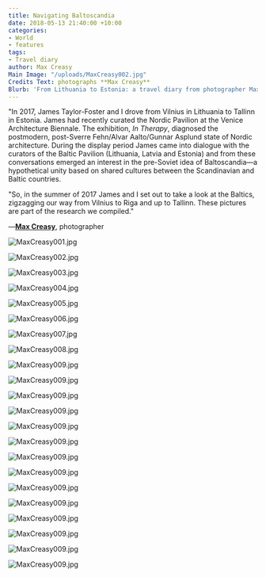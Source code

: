 ```yaml
---
title: Navigating Baltoscandia
date: 2018-05-13 21:40:00 +10:00
categories:
- World
- features
tags:
- Travel diary
author: Max Creasy
Main Image: "/uploads/MaxCreasy002.jpg"
Credits Text: photographs **Max Creasy**
Blurb: 'From Lithuania to Estonia: a travel diary from photographer Max Creasy.'
---
```


"In 2017, James Taylor-Foster and I drove from Vilnius in Lithuania to Tallinn in Estonia. James had recently curated the Nordic Pavilion at the Venice Architecture Biennale. The exhibition, *In Therapy*, diagnosed the postmodern, post-Sverre Fehn/Alvar Aalto/Gunnar Asplund state of Nordic architecture. During the display period James came into dialogue with the curators of the Baltic Pavilion (Lithuania, Latvia and Estonia) and from these conversations emerged an interest in the pre-Soviet idea of Baltoscandia—a hypothetical unity based on shared cultures between the Scandinavian and Baltic countries.

"So, in the summer of 2017 James and I set out to take a look at the Baltics,  zigzagging our way from Vilnius to Riga and up to Tallinn. These  pictures are part of the research we compiled."

—**[Max Creasy](http://maxcreasy.com/)**, photographer

![MaxCreasy001.jpg](/uploads/MaxCreasy001.jpg)

![MaxCreasy002.jpg](/uploads/MaxCreasy002.jpg)

![MaxCreasy003.jpg](/uploads/MaxCreasy003.jpg)

![MaxCreasy004.jpg](/uploads/MaxCreasy004.jpg)

![MaxCreasy005.jpg](/uploads/MaxCreasy005.jpg)

![MaxCreasy006.jpg](/uploads/MaxCreasy006.jpg)

![MaxCreasy007.jpg](/uploads/MaxCreasy007.jpg)

![MaxCreasy008.jpg](/uploads/MaxCreasy008.jpg)

![MaxCreasy009.jpg](/uploads/MaxCreasy009.jpg)

![MaxCreasy009.jpg](/uploads/MaxCreasy010.jpg)

![MaxCreasy009.jpg](/uploads/MaxCreasy011.jpg)

![MaxCreasy009.jpg](/uploads/MaxCreasy012.jpg)

![MaxCreasy009.jpg](/uploads/MaxCreasy013.jpg)

![MaxCreasy009.jpg](/uploads/MaxCreasy014.jpg)

![MaxCreasy009.jpg](/uploads/MaxCreasy015.jpg)

![MaxCreasy009.jpg](/uploads/MaxCreasy016.jpg)

![MaxCreasy009.jpg](/uploads/MaxCreasy017.jpg)

![MaxCreasy009.jpg](/uploads/MaxCreasy018.jpg)

![MaxCreasy009.jpg](/uploads/MaxCreasy019.jpg)

![MaxCreasy009.jpg](/uploads/MaxCreasy020.jpg)

![MaxCreasy009.jpg](/uploads/MaxCreasy021.jpg)

![MaxCreasy009.jpg](/uploads/MaxCreasy022.jpg)